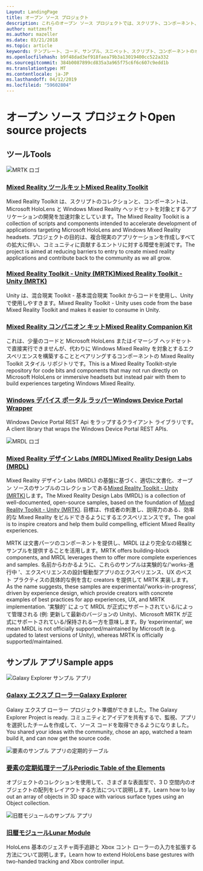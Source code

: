 ```yaml
---
Layout: LandingPage
title: オープン ソース プロジェクト
description: これらのオープン ソース プロジェクトでは、スクリプト、コンポーネント、サンプル、および複合現実開発期間を短縮するのに役立つマイクロソフトの複合現実開発から例を提供します。
author: mattzmsft
ms.author: mazeller
ms.date: 03/21/2018
ms.topic: article
keywords: テンプレート、コード、サンプル、スニペット、スクリプト、コンポーネントのオープン ソース プロジェクト
ms.openlocfilehash: b9f48dad3ef918faea79b3a13019400cc522a332
ms.sourcegitcommit: 384b0087899cd835a3a965f75c6f6c607c9edd1b
ms.translationtype: MT
ms.contentlocale: ja-JP
ms.lasthandoff: 04/12/2019
ms.locfileid: "59602804"
---
```

# <a name="open-source-projects"></a><span data-ttu-id="ba5c0-104">オープン ソース プロジェクト</span><span class="sxs-lookup"><span data-stu-id="ba5c0-104">Open source projects</span></span>

## <a name="tools"></a><span data-ttu-id="ba5c0-105">ツール</span><span class="sxs-lookup"><span data-stu-id="ba5c0-105">Tools</span></span>

![MRTK ロゴ](images/MRTK_Logo_Rev.png)

### <a name="mixed-reality-toolkithttpsgithubcommicrosoftholotoolkit"></a>[<span data-ttu-id="ba5c0-107">Mixed Reality ツールキット</span><span class="sxs-lookup"><span data-stu-id="ba5c0-107">Mixed Reality Toolkit</span></span>](https://github.com/microsoft/HoloToolkit)

<span data-ttu-id="ba5c0-108">Mixed Reality Toolkit は、スクリプトのコレクションと、コンポーネントは、Microsoft HoloLens と Windows Mixed Reality ヘッドセットを対象とするアプリケーションの開発を加速対象としています。</span><span class="sxs-lookup"><span data-stu-id="ba5c0-108">The Mixed Reality Toolkit is a collection of scripts and components intended to accelerate development of applications targeting Microsoft HoloLens and Windows Mixed Reality headsets.</span></span> <span data-ttu-id="ba5c0-109">プロジェクトの目的は、複合現実のアプリケーションを作成しすべての拡大に伴い、コミュニティに貢献するエントリに対する障壁を削減です。</span><span class="sxs-lookup"><span data-stu-id="ba5c0-109">The project is aimed at reducing barriers to entry to create mixed reality applications and contribute back to the community as we all grow.</span></span> 

### <a name="mixed-reality-toolkit---unity-mrtkhttpsgithubcommicrosoftholotoolkit-unity"></a>[<span data-ttu-id="ba5c0-110">Mixed Reality Toolkit - Unity (MRTK)</span><span class="sxs-lookup"><span data-stu-id="ba5c0-110">Mixed Reality Toolkit - Unity (MRTK)</span></span>](https://github.com/microsoft/HoloToolkit-Unity)

<span data-ttu-id="ba5c0-111">Unity は、混合現実 Toolkit - 基本混合現実 Toolkit からコードを使用し、Unity で使用しやすきます。</span><span class="sxs-lookup"><span data-stu-id="ba5c0-111">Mixed Reality Toolkit - Unity uses code from the base Mixed Reality Toolkit and makes it easier to consume in Unity.</span></span> 

### <a name="mixed-reality-companion-kithttpsgithubcommicrosofthololenscompanionkit"></a>[<span data-ttu-id="ba5c0-112">Mixed Reality コンパニオン キット</span><span class="sxs-lookup"><span data-stu-id="ba5c0-112">Mixed Reality Companion Kit</span></span>](https://github.com/Microsoft/HoloLensCompanionKit)

<span data-ttu-id="ba5c0-113">これは、少量のコードと Microsoft HoloLens またはイマーシブ ヘッドセットで直接実行できませんが、代わりに Windows Mixed Reality を対象とするエクスペリエンスを構築することとペアリングするコンポーネントの Mixed Reality Toolkit スタイル リポジトリです。</span><span class="sxs-lookup"><span data-stu-id="ba5c0-113">This is a Mixed Reality Toolkit-style repository for code bits and components that may not run directly on Microsoft HoloLens or immersive headsets but instead pair with them to build experiences targeting Windows Mixed Reality.</span></span> 

### <a name="windows-device-portal-wrapperhttpsgithubcommicrosoftwindowsdeviceportalwrapper"></a>[<span data-ttu-id="ba5c0-114">Windows デバイス ポータル ラッパー</span><span class="sxs-lookup"><span data-stu-id="ba5c0-114">Windows Device Portal Wrapper</span></span>](https://github.com/Microsoft/WindowsDevicePortalWrapper)

<span data-ttu-id="ba5c0-115">Windows Device Portal REST Api をラップするクライアント ライブラリです。</span><span class="sxs-lookup"><span data-stu-id="ba5c0-115">A client library that wraps the Windows Device Portal REST APIs.</span></span>

![MRDL ロゴ](images/MRDL_Logo_Rev.png)

### <a name="mixed-reality-design-labs-mrdlhttpsgithubcommicrosoftmrdesignlabsunity"></a>[<span data-ttu-id="ba5c0-117">Mixed Reality デザイン Labs (MRDL)</span><span class="sxs-lookup"><span data-stu-id="ba5c0-117">Mixed Reality Design Labs (MRDL)</span></span>](https://github.com/Microsoft/MRDesignLabs_Unity)

<span data-ttu-id="ba5c0-118">Mixed Reality デザイン Labs (MRDL) の基盤に基づく、適切に文書化、オープン ソースのサンプルのコレクションである[Mixed Reality Toolkit - Unity (MRTK)](https://github.com/microsoft/HoloToolkit-Unity)します。</span><span class="sxs-lookup"><span data-stu-id="ba5c0-118">The Mixed Reality Design Labs (MRDL) is a collection of well-documented, open-source samples, based on the foundation of [Mixed Reality Toolkit - Unity (MRTK)](https://github.com/microsoft/HoloToolkit-Unity).</span></span> <span data-ttu-id="ba5c0-119">目標は、作成者の刺激し、説得力のある、効率的な Mixed Reality をビルドできるようにするエクスペリエンスです。</span><span class="sxs-lookup"><span data-stu-id="ba5c0-119">The goal is to inspire creators and help them build compelling, efficient Mixed Reality experiences.</span></span>

<span data-ttu-id="ba5c0-120">MRTK は文書パーツのコンポーネントを提供し、MRDL はより完全なの経験とサンプルを提供することを活用します。</span><span class="sxs-lookup"><span data-stu-id="ba5c0-120">MRTK offers building-block components, and MRDL leverages them to offer more complete experiences and samples.</span></span> <span data-ttu-id="ba5c0-121">名前からわかるように、これらのサンプルは実験的な/'works-進行中 '、エクスペリエンスの設計駆動型アプリのエクスペリエンス、UX のベスト プラクティスの具体的な例を含む creators を提供して MRTK 実装します。</span><span class="sxs-lookup"><span data-stu-id="ba5c0-121">As the name suggests, these samples are experimental/’works-in-progress’, driven by experience design, which provide creators with concrete examples of best practices for app experiences, UX, and MRTK implementation.</span></span> <span data-ttu-id="ba5c0-122">'実験的' によって MRDL が正式にサポートされている/によって管理される (例: 更新して最新のバージョンの Unity)、Microsoft MRTK が正式にサポートされている/保持される一方を意味します。</span><span class="sxs-lookup"><span data-stu-id="ba5c0-122">By ‘experimental’, we mean MRDL is not officially supported/maintained by Microsoft (e.g. updated to latest versions of Unity), whereas MRTK is officially supported/maintained.</span></span>


## <a name="sample-apps"></a><span data-ttu-id="ba5c0-123">サンプル アプリ</span><span class="sxs-lookup"><span data-stu-id="ba5c0-123">Sample apps</span></span>

![Galaxy Explorer サンプル アプリ](images/galaxyexplorer-tile.jpg)
### <a name="galaxy-explorergalaxy-explorermd"></a>[<span data-ttu-id="ba5c0-125">Galaxy エクスプ ローラー</span><span class="sxs-lookup"><span data-stu-id="ba5c0-125">Galaxy Explorer</span></span>](galaxy-explorer.md)

<span data-ttu-id="ba5c0-126">Galaxy エクスプ ローラー プロジェクト準備ができました。</span><span class="sxs-lookup"><span data-stu-id="ba5c0-126">The Galaxy Explorer Project is ready.</span></span> <span data-ttu-id="ba5c0-127">コミュニティとアイデアを共有するで、監視、アプリを選択したチームを作成して、ソース コードを取得できるようになりました。</span><span class="sxs-lookup"><span data-stu-id="ba5c0-127">You shared your ideas with the community, chose an app, watched a team build it, and can now get the source code.</span></span> 

![要素のサンプル アプリの定期的テーブル](images/periodictableofelementsapp-tile.jpg)
### <a name="periodic-table-of-the-elementsperiodic-table-of-the-elementsmd"></a>[<span data-ttu-id="ba5c0-129">要素の定期処理テーブル</span><span class="sxs-lookup"><span data-stu-id="ba5c0-129">Periodic Table of the Elements</span></span>](periodic-table-of-the-elements.md)

<span data-ttu-id="ba5c0-130">オブジェクトのコレクションを使用して、さまざまな表面型で、3 D 空間内のオブジェクトの配列をレイアウトする方法について説明します。</span><span class="sxs-lookup"><span data-stu-id="ba5c0-130">Learn how to lay out an array of objects in 3D space with various surface types using an Object collection.</span></span>

![旧暦モジュールのサンプル アプリ](images/lunar-module-tile.png)
### <a name="lunar-modulelunar-modulemd"></a>[<span data-ttu-id="ba5c0-132">旧暦モジュール</span><span class="sxs-lookup"><span data-stu-id="ba5c0-132">Lunar Module</span></span>](lunar-module.md)

<span data-ttu-id="ba5c0-133">HoloLens 基本のジェスチャ両手追跡と Xbox コント ローラーの入力を拡張する方法について説明します。</span><span class="sxs-lookup"><span data-stu-id="ba5c0-133">Learn how to extend HoloLens base gestures with two-handed tracking and Xbox controller input.</span></span>




